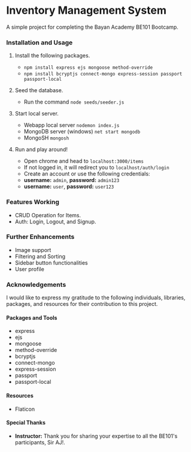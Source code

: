 # Inventory Management System

A simple project for completing the Bayan Academy BE101 Bootcamp.

### Installation and Usage

1. Install the following packages.

   - ```npm install express ejs mongoose method-override```
   - ```npm install bcryptjs connect-mongo express-session passport passport-local```

2. Seed the database.

   - Run the command ```node seeds/seeder.js```

4. Start local server.

   - Webapp local server ```nodemon index.js```
   - MongoDB server (windows) ```net start mongodb```
   - MongoSH ```mongosh```

5. Run and play around!

   - Open chrome and head to ```localhost:3000/items```
   - If not logged in, it will redirect you to ```localhost/auth/login```
   - Create an account or use the following credentials:
   - __username:__ ```admin```, __password:__ ```admin123```
   - __username:__ ```user```, __password:__ ```user123```

### Features Working

- CRUD Operation for Items.
- Auth: Login, Logout, and Signup.

### Further Enhancements

- Image support
- Filtering and Sorting
- Sidebar button functionalities
- User profile

### Acknowledgements

I would like to express my gratitude to the following individuals, libraries, packages, and resources for their contribution to this project.

#### Packages and Tools

- express
- ejs
- mongoose
- method-override
- bcryptjs
- connect-mongo
- express-session
- passport
- passport-local

#### Resources

- Flaticon

#### Special Thanks

- __Instructor:__ Thank you for sharing your expertise to all the BE101's participants, Sir AJ!.
